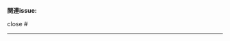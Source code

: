 <!--
    Pull Requestの作成ありがとうございます！
    ここにあなたが行った変更を簡潔に説明してください。自明な場合は省略しても良いですが、なるべく書くようにしてください。
    情報量が多い場合は<details>タグで折りたたんでください。例:
    <details>
    	<summary>ここに要約</summary>
    	Lorem ipsum dolor sit amet, consectetur adipiscing elit, sed do eiusmod tempor incididunt ut labore et dolore magna aliqua. Ut enim ad minim veniam, quis nostrud exercitation ullamco laboris nisi ut aliquip ex ea commodo consequat. Duis aute irure dolor in reprehenderit in voluptate velit esse cillum dolore eu fugiat nulla pariatur. Excepteur sint occaecat cupidatat non proident, sunt in culpa qui officia deserunt mollit anim id est laborum.
    </details>
    [例示ここまで]
-->

**関連issue:**
<!--
    既に作成されているissueを解決するpull requestの場合は該当のIssueを紐づける必要があります。
    Issueを紐付ける場合は以下に "close #<該当のIssue番号>" と指定してください。
    複数のIssueを紐付ける場合はそれに続いて "close #1, close #2" と指定してください。
-->

close #

---
